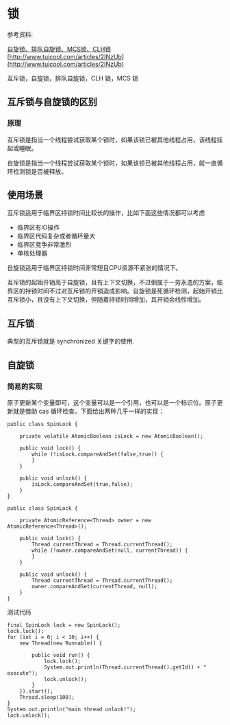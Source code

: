 # 锁
参考资料:

[自旋锁、排队自旋锁、MCS锁、CLH锁](http://coderbee.net/index.php/concurrent/20131115/577/comment-page-1)
[http://www.tuicool.com/articles/2INzUb](http://www.tuicool.com/articles/2INzUb)

互斥锁，自旋锁，排队自旋锁，CLH 锁，MCS 锁

## 互斥锁与自旋锁的区别
### 原理

互斥锁是指当一个线程尝试获取某个锁时，如果该锁已被其他线程占用，该线程挂起或睡眠。

自旋锁是指当一个线程尝试获取某个锁时，如果该锁已被其他线程占用，就一直循环检测锁是否被释放。

## 使用场景

互斥锁适用于临界区持锁时间比较长的操作，比如下面这些情况都可以考虑

- 临界区有IO操作
- 临界区代码复杂或者循环量大
- 临界区竞争非常激烈
- 单核处理器

自旋锁适用于临界区持锁时间非常短且CPU资源不紧张的情况下。

互斥锁的起始开销高于自旋锁，且有上下文切换，不过倒属于一劳永逸的方案，临界区的持锁时间不过对互斥锁的开销造成影响。自旋锁是死循环检测，起始开销比互斥锁小，且没有上下文切换，但随着持锁时间增加，其开销会线性增加。

## 互斥锁
典型的互斥锁就是 synchronized 关键字的使用.

## 自旋锁
### 简易的实现
原子更新某个变量即可，这个变量可以是一个引用，也可以是一个标识位。原子更新就是借助 cas 循环检查。下面给出两种几乎一样的实现：
```
public class SpinLock {

    private volatile AtomicBoolean isLock = new AtomicBoolean();

    public void lock() {
        while (!isLock.compareAndSet(false,true)) {
        }
    }

    public void unlock() {
        isLock.compareAndSet(true,false);
    }
}
```

```
public class SpinLock {

    private AtomicReference<Thread> owner = new AtomicReference<Thread>();

    public void lock() {
        Thread currentThread = Thread.currentThread();
        while (!owner.compareAndSet(null, currentThread)) {
        }
    }

    public void unlock() {
        Thread currentThread = Thread.currentThread();
        owner.compareAndSet(currentThread, null);
    }
}
```

测试代码
```
final SpinLock lock = new SpinLock();
lock.lock();
for (int i = 0; i < 10; i++) {
    new Thread(new Runnable() {

        public void run() {
            lock.lock();
            System.out.println(Thread.currentThread().getId() + " execute");
            lock.unlock();
        }
    }).start();
    Thread.sleep(100);
}
System.out.println("main thread unlock!");
lock.unlock();
```

